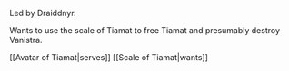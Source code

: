 Led by Draiddnyr.

Wants to use the scale of Tiamat to free Tiamat and presumably destroy Vanistra.


[[Avatar of Tiamat|serves]] [[Scale of Tiamat|wants]]